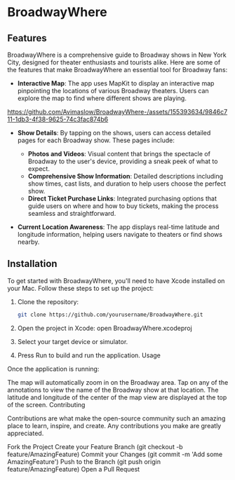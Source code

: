# BroadwayWhere
## Features

BroadwayWhere is a comprehensive guide to Broadway shows in New York City, designed for theater enthusiasts and tourists alike. Here are some of the features that make BroadwayWhere an essential tool for Broadway fans:

- **Interactive Map**: The app uses MapKit to display an interactive map pinpointing the locations of various Broadway theaters. Users can explore the map to find where different shows are playing.

https://github.com/Avimaslow/BroadwayWhere-/assets/155393634/9846c711-1db3-4f38-9625-74c3fac874b6


- **Show Details**: By tapping on the shows, users can access detailed pages for each Broadway show. These pages include:
  - **Photos and Videos**: Visual content that brings the spectacle of Broadway to the user's device, providing a sneak peek of what to expect.
  - **Comprehensive Show Information**: Detailed descriptions including show times, cast lists, and duration to help users choose the perfect show.
  - **Direct Ticket Purchase Links**: Integrated purchasing options that guide users on where and how to buy tickets, making the process seamless and straightforward.

- **Current Location Awareness**: The app displays real-time latitude and longitude information, helping users navigate to theaters or find shows nearby.

## Installation

To get started with BroadwayWhere, you'll need to have Xcode installed on your Mac. Follow these steps to set up the project:

1. Clone the repository:
   ```bash
   git clone https://github.com/yourusername/BroadwayWhere.git
2. Open the project in Xcode:
open BroadwayWhere.xcodeproj

3. Select your target device or simulator.
4. Press Run to build and run the application.
   Usage

Once the application is running:

The map will automatically zoom in on the Broadway area.
Tap on any of the annotations to view the name of the Broadway show at that location.
The latitude and longitude of the center of the map view are displayed at the top of the screen.
Contributing

Contributions are what make the open-source community such an amazing place to learn, inspire, and create. Any contributions you make are greatly appreciated.

Fork the Project
Create your Feature Branch (git checkout -b feature/AmazingFeature)
Commit your Changes (git commit -m 'Add some AmazingFeature')
Push to the Branch (git push origin feature/AmazingFeature)
Open a Pull Request
